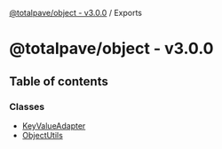 [@totalpave/object - v3.0.0](README.md) / Exports

# @totalpave/object - v3.0.0

## Table of contents

### Classes

- [KeyValueAdapter](classes/KeyValueAdapter.md)
- [ObjectUtils](classes/ObjectUtils.md)
